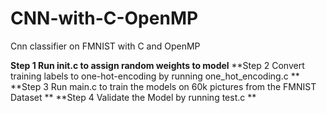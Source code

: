 # CNN-with-C-OpenMP
Cnn classifier on FMNIST with C and OpenMP

**Step 1 Run init.c to assign random weights to model**
**Step 2 Convert training labels to one-hot-encoding by running one_hot_encoding.c **
**Step 3 Run main.c to train the models on 60k pictures from the FMNIST Dataset **
**Step 4 Validate the Model by running test.c **
